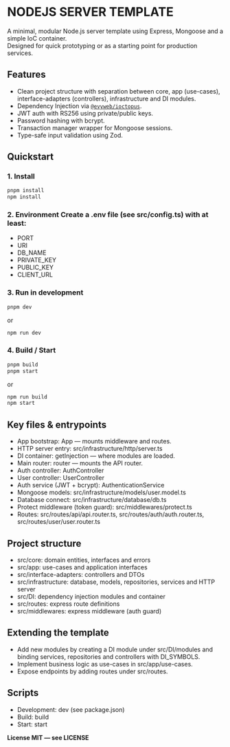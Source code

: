 # NODEJS SERVER TEMPLATE

A minimal, modular Node.js server template using Express, Mongoose and a simple IoC container.  
Designed for quick prototyping or as a starting point for production services.


## Features
- Clean project structure with separation between core, app (use-cases), interface-adapters (controllers), infrastructure and DI modules.
- Dependency Injection via [`@evyweb/ioctopus`](https://www.npmjs.com/package/@evyweb/ioctopus).
- JWT auth with RS256 using private/public keys.
- Password hashing with bcrypt.
- Transaction manager wrapper for Mongoose sessions.
- Type-safe input validation using Zod.

## Quickstart

### 1. Install
```sh
pnpm install
npm install
```

### 2. Environment Create a .env file (see src/config.ts) with at least:

- PORT
- URI
- DB_NAME
- PRIVATE_KEY
- PUBLIC_KEY
- CLIENT_URL

### 3. Run in development
```sh
pnpm dev
```

or

```sh
npm run dev
```

### 4. Build / Start

```sh
pnpm build
pnpm start
```

or

```sh
npm run build
npm start
```

## Key files & entrypoints

- App bootstrap: App — mounts middleware and routes.
- HTTP server entry: src/infrastructure/http/server.ts
- DI container: getInjection — where modules are loaded.
- Main router: router — mounts the API router.
- Auth controller: AuthController
- User controller: UserController
- Auth service (JWT + bcrypt): AuthenticationService
- Mongoose models: src/infrastructure/models/user.model.ts
- Database connect: src/infrastructure/database/db.ts
- Protect middleware (token guard): src/middlewares/protect.ts
- Routes: src/routes/api/api.router.ts, src/routes/auth/auth.router.ts, src/routes/user/user.router.ts

## Project structure

- src/core: domain entities, interfaces and errors
- src/app: use-cases and application interfaces
- src/interface-adapters: controllers and DTOs
- src/infrastructure: database, models, repositories, services and HTTP server
- src/DI: dependency injection modules and container
- src/routes: express route definitions
- src/middlewares: express middleware (auth guard)

## Extending the template

- Add new modules by creating a DI module under src/DI/modules and binding services, repositories and controllers with DI_SYMBOLS.
- Implement business logic as use-cases in src/app/use-cases.
- Expose endpoints by adding routes under src/routes.

## Scripts

- Development: dev (see package.json)
- Build: build
- Start: start

**License MIT — see LICENSE**